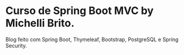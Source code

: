 # Curso de Spring Boot MVC by Michelli Brito.
Blog feito com Spring Boot, Thymeleaf, Bootstrap, PostgreSQL e Spring Security.
